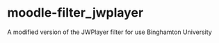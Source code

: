 moodle-filter_jwplayer
======================

A modified version of the JWPlayer filter for use Binghamton University